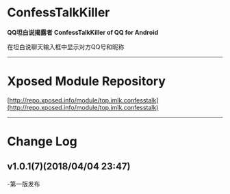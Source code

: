 # ConfessTalkKiller

**QQ坦白说揭露者**
**ConfessTalkKiller of QQ for Android**

在坦白说聊天输入框中显示对方QQ号和昵称

---
# Xposed Module Repository
[http://repo.xposed.info/module/top.imlk.confesstalk](http://repo.xposed.info/module/top.imlk.confesstalk)

---
# Change Log

## v1.0.1(7)(2018/04/04 23:47)
\-第一版发布

